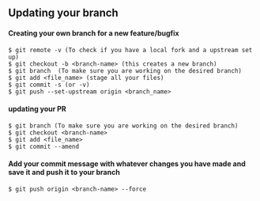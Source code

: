 ## Updating your branch

#### Creating your own branch for a new feature/bugfix  

    
    $ git remote -v (To check if you have a local fork and a upstream set up) 
    $ git checkout -b <branch-name> (this creates a new branch)
    $ git branch  (To make sure you are working on the desired branch)
    $ git add <file_name> (stage all your files)
    $ git commit -s (or -v)
    $ git push --set-upstream origin <branch_name>

#### updating your PR 

    $ git branch (To make sure you are working on the desired branch)
    $ git checkout <branch-name>
    $ git add <file_name>
    $ git commit --amend

#### Add your commit message with whatever changes you have made and save it and push it to your branch
  
    $ git push origin <branch-name> --force
